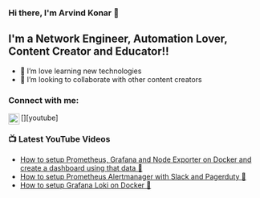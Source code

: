 ### Hi there, I'm Arvind Konar 👋

## I'm a Network Engineer, Automation Lover, Content Creator and Educator!!

- 🌱 I’m love learning new technologies
- 👯 I’m looking to collaborate with other content creators

### Connect with me:

[<img align="left" alt="codeSTACKr | YouTube" width="22px" src="https://cdn.jsdelivr.net/npm/simple-icons@v3/icons/youtube.svg" />][youtube]

### 📺 Latest YouTube Videos

<!-- YOUTUBE:START -->

- [How to setup Prometheus, Grafana and Node Exporter on Docker and create a dashboard using that data 💪](https://www.youtube.com/watch?v=RZ7xbUogin0&t=177s)
- [How to setup Prometheus Alertmanager with Slack and Pagerduty 💪](https://www.youtube.com/watch?v=QKkrsY-sndg&t=110s)
- [How to setup Grafana Loki on Docker 💪](https://youtu.be/l2v-1nxkwGA)
